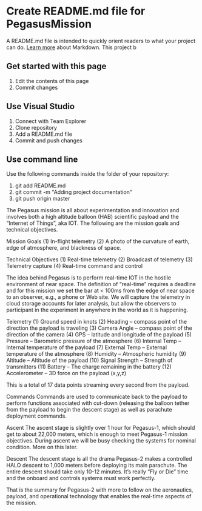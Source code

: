 ﻿# Create README.md file for PegasusMission

A README.md file is intended to quickly orient readers to what your project can do. [Learn more](http://go.microsoft.com/fwlink/p/?LinkId=524306) about Markdown.
This project b

## Get started with this page
 1. Edit the contents of this page
 2. Commit changes

## Use Visual Studio
 1. Connect with Team Explorer
 2. Clone repository
 3. Add a README.md file
 4. Commit and push changes

## Use command line
Use the following commands inside the folder of your repository:

 1. git add README.md
 2. git commit -m "Adding project documentation" 
 3. git push origin master



The Pegasus mission is all about experimentation and innovation and involves both a high altitude balloon (HAB) scientific payload and the “Internet of Things”, aka IOT.  The following are the mission goals and technical objectives.

Mission Goals
 (1) In-flight telemetry
 (2) A photo of the curvature of earth, edge of atmosphere, and blackness of space.

Technical Objectives
 (1) Real-time telemetry
 (2) Broadcast of telemetry
 (3) Telemetry capture
 (4) Real-time command and control

The idea behind Pegasus is to perform real-time IOT in the hostile environment of near space.  The definition of “real-time” requires a deadline and for this mission we set the bar at < 100ms from the edge of near space to an observer, e.g., a phone or Web site.  We will capture the telemetry in cloud storage accounts for later analysis, but allow the observers to participant in the experiment in anywhere in the world as it is happening.

Telemetry
 (1) Ground speed in knots
 (2) Heading – compass point of the direction the payload is traveling
 (3) Camera Angle – compass point of the direction of the camera
 (4) GPS – latitude and longitude of the payload
 (5) Pressure – Barometric pressure of the atmosphere
 (6) Internal Temp – Internal temperature of the payload
 (7) External Temp – External temperature of the atmosphere
 (8) Humidity – Atmospheric humidity
 (9) Altitude – Altitude of the payload
 (10) Signal Strength – Strength of transmitters
 (11) Battery – The charge remaining in the battery
 (12) Accelerometer – 3D force on the payload (x,y,z)

This is a total of 17 data points streaming every second from the payload.

Commands
 Commands are used to communicate back to the payload to perform functions associated with cut-down (releasing the balloon tether from the payload to begin the descent stage) as well as parachute deployment commands.

Ascent
 The ascent stage is slightly over 1 hour for Pegasus-1, which should get to about 22,000 meters, which is enough to meet Pegasus-1 mission objectives.  During ascent we will be busy checking the systems for nominal condition.  More on this later.

Descent
 The descent stage is all the drama Pegasus-2 makes a controlled HALO descent to 1,000 meters before deploying its main parachute.  The entire descent should take only 10-12 minutes.  It’s really “Fly or Die” time and the onboard and controls systems must work perfectly.

That is the summary for Pegasus-2 with more to follow on the aeronautics, payload, and operational technology that enables the real-time aspects of the mission. 

